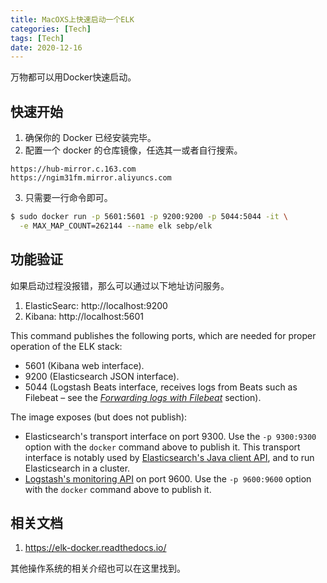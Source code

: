 ```yaml
---
title: MacOXS上快速启动一个ELK
categories: [Tech]
tags: [Tech]
date: 2020-12-16
---
```


万物都可以用Docker快速启动。

## 快速开始

1. 确保你的 Docker 已经安装完毕。
2. 配置一个 docker 的仓库镜像，任选其一或者自行搜索。

```
https://hub-mirror.c.163.com
https://ngim31fm.mirror.aliyuncs.com
```

3. 只需要一行命令即可。

```bash
$ sudo docker run -p 5601:5601 -p 9200:9200 -p 5044:5044 -it \
  -e MAX_MAP_COUNT=262144 --name elk sebp/elk
```

## 功能验证

如果启动过程没报错，那么可以通过以下地址访问服务。

1. ElasticSearc: http://localhost:9200
2. Kibana: http://localhost:5601

This command publishes the following ports, which are needed for proper operation of the ELK stack:

- 5601 (Kibana web interface).
- 9200 (Elasticsearch JSON interface).
- 5044 (Logstash Beats interface, receives logs from Beats such as Filebeat – see the _[Forwarding logs with Filebeat](https://elk-docker.readthedocs.io/#forwarding-logs-filebeat)_ section).

The image exposes (but does not publish):

- Elasticsearch's transport interface on port 9300. Use the `-p 9300:9300` option with the `docker` command above to publish it. This transport interface is notably used by [Elasticsearch's Java client API](https://www.elastic.co/guide/en/elasticsearch/client/java-api/current/index.html), and to run Elasticsearch in a cluster.
- [Logstash's monitoring API](https://www.elastic.co/guide/en/logstash/current/monitoring-logstash.html) on port 9600. Use the `-p 9600:9600` option with the `docker` command above to publish it.

## 相关文档

1. https://elk-docker.readthedocs.io/

其他操作系统的相关介绍也可以在这里找到。

